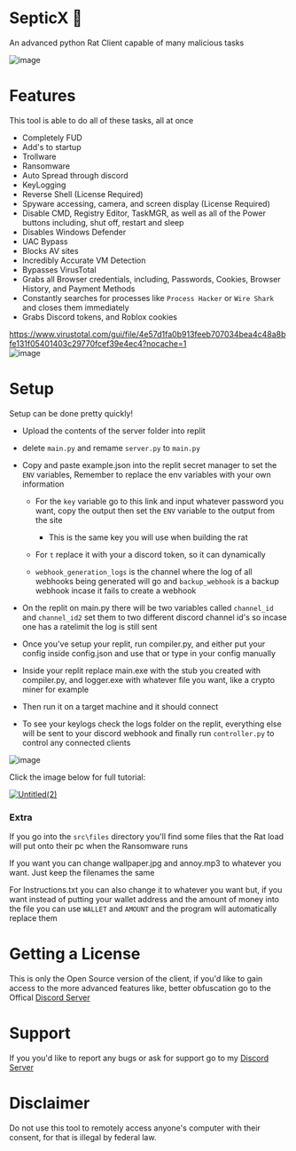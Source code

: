 # SepticX 🐀

An advanced python Rat Client capable of many malicious tasks

![image](https://user-images.githubusercontent.com/78031685/212566138-bd9d66f5-0225-4219-a883-7e6b22231840.png)


# Features

This tool is able to do all of these tasks, all at once

 - Completely FUD
 - Add's to startup
 - Trollware
 - Ransomware
 - Auto Spread through discord
 - KeyLogging
 - Reverse Shell (License Required)
 - Spyware accessing, camera, and screen display (License Required)
 - Disable CMD, Registry Editor, TaskMGR, as well as all of the Power buttons including, shut off, restart and sleep
 - Disables Windows Defender
 - UAC Bypass
 - Blocks AV sites
 - Incredibly Accurate VM Detection
 - Bypasses VirusTotal
 - Grabs all Browser credentials, including, Passwords, Cookies, Browser History, and Payment Methods
 - Constantly searches for processes like `Process Hacker` or `Wire Shark` and closes them immediately
 - Grabs Discord tokens, and Roblox cookies

https://www.virustotal.com/gui/file/4e57d1fa0b913feeb707034bea4c48a8bfe131f05401403c29770fcef39e4ec4?nocache=1 <br>
![image](https://github.com/TheonlyIcebear/SepticX/assets/78031685/e9782a60-d1da-43b4-89dc-c9b76cf2ec43)


# Setup


Setup can be done pretty quickly!<br>
 - Upload the contents of the server folder into replit
 - delete `main.py` and remame `server.py` to `main.py`

 - Copy and paste example.json into the replit secret manager to set the `ENV` variables, Remember to replace the env variables with your own information
    - For the `key` variable go to <a src="https://emn178.github.io/online-tools/sha256.html">this link</a> and input whatever password you want, copy the output then set the `ENV` variable to the output from the site 
    
        - This is the same key you will use when building the rat

    - For `t` replace it with your a discord token, so it can dynamically

    - `webhook_generation_logs` is the channel where the log of all webhooks being generated will go and `backup_webhook` is a backup webhook incase it fails to create a webhook

 - On the replit on main.py there will be two variables called `channel_id` and `channel_id2` set them to two different discord channel id's so incase one has a ratelimit the log is still sent

 - Once you've setup your replit, run compiler.py, and either put your config inside config.json and use that or type in your config manually

- Inside your replit replace main.exe with the stub you created with compiler.py, and logger.exe with whatever file you want, like a crypto miner for example

 - Then run it on a target machine and it should connect

 - To see your keylogs check the logs folder on the replit, everything else will be sent to your discord webhook and finally run `controller.py` to control any connected clients

![image](https://github.com/TheonlyIcebear/SepticX/assets/78031685/fefe8338-d0d0-482b-81c4-c31d522e026b)


Click the image below for full tutorial:

[![Untitled(2)](https://user-images.githubusercontent.com/78031685/212621717-a016f6f3-2bee-4491-b73d-10bbd7595fed.jpg)](https://www.youtube.com/watch?v=ewUIJRDY3pQ&t=2s)


### Extra

If you go into the `src\files` directory you'll find some files that the Rat load will put onto their pc when the Ransomware runs

If you want you can change wallpaper.jpg and annoy.mp3 to whatever you want. Just keep the filenames the same

For Instructions.txt you can also change it to whatever you want but, if you want instead of putting your wallet address and the amount of money into the file you can use `WALLET` and `AMOUNT` and the program will automatically replace them

# Getting a License

This is only the Open Source version of the client, if you'd like to gain access to the more advanced features like, better obfuscation go to the Offical [Discord Server](https://discord.gg/3xh6ku7HxX)

# Support
If you you'd like to report any bugs or ask for support go to my [Discord Server](https://discord.gg/3xh6ku7HxX)

# Disclaimer

Do not use this tool to remotely access anyone's computer with their consent, for that is illegal by federal law.
